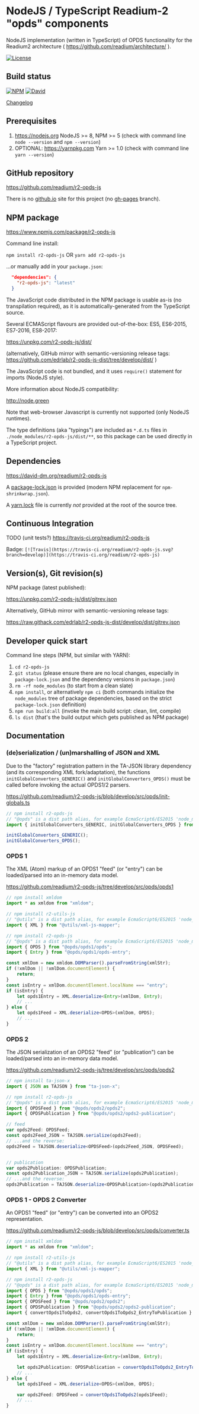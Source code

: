 # NodeJS / TypeScript Readium-2 "opds" components

NodeJS implementation (written in TypeScript) of OPDS functionality for the Readium2 architecture ( https://github.com/readium/architecture/ ).

[![License](https://img.shields.io/badge/License-BSD%203--Clause-blue.svg)](/LICENSE)

## Build status

[![NPM](https://img.shields.io/npm/v/r2-opds-js.svg)](https://www.npmjs.com/package/r2-opds-js) [![David](https://david-dm.org/readium/r2-opds-js/status.svg)](https://david-dm.org/readium/r2-opds-js)

[Changelog](/CHANGELOG.md)

## Prerequisites

1) https://nodejs.org NodeJS >= 8, NPM >= 5 (check with command line `node --version` and `npm --version`)
2) OPTIONAL: https://yarnpkg.com Yarn >= 1.0 (check with command line `yarn --version`)

## GitHub repository

https://github.com/readium/r2-opds-js

There is no [github.io](https://readium.github.io/r2-opds-js) site for this project (no [gh-pages](https://github.com/readium/r2-opds-js/tree/gh-pages) branch).

## NPM package

https://www.npmjs.com/package/r2-opds-js

Command line install:

`npm install r2-opds-js`
OR
`yarn add r2-opds-js`

...or manually add in your `package.json`:
```json
  "dependencies": {
    "r2-opds-js": "latest"
  }
```

The JavaScript code distributed in the NPM package is usable as-is (no transpilation required), as it is automatically-generated from the TypeScript source.

Several ECMAScript flavours are provided out-of-the-box: ES5, ES6-2015, ES7-2016, ES8-2017:

https://unpkg.com/r2-opds-js/dist/

(alternatively, GitHub mirror with semantic-versioning release tags: https://github.com/edrlab/r2-opds-js-dist/tree/develop/dist/ )

The JavaScript code is not bundled, and it uses `require()` statement for imports (NodeJS style).

More information about NodeJS compatibility:

http://node.green

Note that web-browser Javascript is currently not supported (only NodeJS runtimes).

The type definitions (aka "typings") are included as `*.d.ts` files in `./node_modules/r2-opds-js/dist/**`, so this package can be used directly in a TypeScript project.

## Dependencies

https://david-dm.org/readium/r2-opds-js

A [package-lock.json](https://github.com/readium/r2-opds-js/blob/develop/package-lock.json) is provided (modern NPM replacement for `npm-shrinkwrap.json`).

A [yarn.lock](https://github.com/readium/r2-opds-js/blob/develop/yarn.lock) file is currently *not* provided at the root of the source tree.

## Continuous Integration

TODO (unit tests?)
https://travis-ci.org/readium/r2-opds-js

Badge: `[![Travis](https://travis-ci.org/readium/r2-opds-js.svg?branch=develop)](https://travis-ci.org/readium/r2-opds-js)`

## Version(s), Git revision(s)

NPM package (latest published):

https://unpkg.com/r2-opds-js/dist/gitrev.json

Alternatively, GitHub mirror with semantic-versioning release tags:

https://raw.githack.com/edrlab/r2-opds-js-dist/develop/dist/gitrev.json

## Developer quick start

Command line steps (NPM, but similar with YARN):

1) `cd r2-opds-js`
2) `git status` (please ensure there are no local changes, especially in `package-lock.json` and the dependency versions in `package.json`)
3) `rm -rf node_modules` (to start from a clean slate)
4) `npm install`, or alternatively `npm ci` (both commands initialize the `node_modules` tree of package dependencies, based on the strict `package-lock.json` definition)
5) `npm run build:all` (invoke the main build script: clean, lint, compile)
6) `ls dist` (that's the build output which gets published as NPM package)

## Documentation

### (de)serialization / (un)marshalling of JSON and XML

Due to the "factory" registration pattern in the TA-JSON library dependency (and its corresponding XML fork/adaptation),
the functions `initGlobalConverters_GENERIC()` and `initGlobalConverters_OPDS()` must be called before invoking the actual OPDS1/2 parsers.

https://github.com/readium/r2-opds-js/blob/develop/src/opds/init-globals.ts

```typescript
// npm install r2-opds-js
// "@opds" is a dist path alias, for example EcmaScript6/ES2015 'node_modules/r2-opds-js/dist/es6-es2015/src/opds/'
import { initGlobalConverters_GENERIC, initGlobalConverters_OPDS } from "@opds/init-globals";

initGlobalConverters_GENERIC();
initGlobalConverters_OPDS();
```

### OPDS 1

The XML (Atom) markup of an OPDS1 "feed" (or "entry") can be loaded/parsed into an in-memory data model.

https://github.com/readium/r2-opds-js/tree/develop/src/opds/opds1

```typescript
// npm install xmldom
import * as xmldom from "xmldom";

// npm install r2-utils-js
// "@utils" is a dist path alias, for example EcmaScript6/ES2015 'node_modules/r2-utils-js/dist/es6-es2015/src/_utils/'
import { XML } from "@utils/xml-js-mapper";

// npm install r2-opds-js
// "@opds" is a dist path alias, for example EcmaScript6/ES2015 'node_modules/r2-opds-js/dist/es6-es2015/src/opds/'
import { OPDS } from "@opds/opds1/opds";
import { Entry } from "@opds/opds1/opds-entry";

const xmlDom = new xmldom.DOMParser().parseFromString(xmlStr);
if (!xmlDom || !xmlDom.documentElement) {
    return;
}
const isEntry = xmlDom.documentElement.localName === "entry";
if (isEntry) {
    let opds1Entry = XML.deserialize<Entry>(xmlDom, Entry);
    // ...
} else {
    let opds1Feed = XML.deserialize<OPDS>(xmlDom, OPDS);
    // ...
}
```

### OPDS 2

The JSON serialization of an OPDS2 "feed" (or "publication") can be loaded/parsed into an in-memory data model.

https://github.com/readium/r2-opds-js/tree/develop/src/opds/opds2

```typescript
// npm install ta-json-x
import { JSON as TAJSON } from "ta-json-x";

// npm install r2-opds-js
// "@opds" is a dist path alias, for example EcmaScript6/ES2015 'node_modules/r2-opds-js/dist/es6-es2015/src/opds/'
import { OPDSFeed } from "@opds/opds2/opds2";
import { OPDSPublication } from "@opds/opds2/opds2-publication";

// feed
var opds2Feed: OPDSFeed;
const opds2Feed_JSON = TAJSON.serialize(opds2Feed);
// ...and the reverse:
opds2Feed = TAJSON.deserialize<OPDSFeed>(opds2Feed_JSON, OPDSFeed);


// publication
var opds2Publication: OPDSPublication;
const opds2Publication_JSON = TAJSON.serialize(opds2Publication);
// ...and the reverse:
opds2Publication = TAJSON.deserialize<OPDSPublication>(opds2Publication_JSON, OPDSPublication);
```

### OPDS 1 - OPDS 2 Converter

An OPDS1 "feed" (or "entry") can be converted into an OPDS2 representation.

https://github.com/readium/r2-opds-js/blob/develop/src/opds/converter.ts

```typescript
// npm install xmldom
import * as xmldom from "xmldom";

// npm install r2-utils-js
// "@utils" is a dist path alias, for example EcmaScript6/ES2015 'node_modules/r2-utils-js/dist/es6-es2015/src/_utils/'
import { XML } from "@utils/xml-js-mapper";

// npm install r2-opds-js
// "@opds" is a dist path alias, for example EcmaScript6/ES2015 'node_modules/r2-opds-js/dist/es6-es2015/src/opds/'
import { OPDS } from "@opds/opds1/opds";
import { Entry } from "@opds/opds1/opds-entry";
import { OPDSFeed } from "@opds/opds2/opds2";
import { OPDSPublication } from "@opds/opds2/opds2-publication";
import { convertOpds1ToOpds2, convertOpds1ToOpds2_EntryToPublication } from "@opds/converter";

const xmlDom = new xmldom.DOMParser().parseFromString(xmlStr);
if (!xmlDom || !xmlDom.documentElement) {
    return;
}
const isEntry = xmlDom.documentElement.localName === "entry";
if (isEntry) {
    let opds1Entry = XML.deserialize<Entry>(xmlDom, Entry);

    let opds2Publication: OPDSPublication = convertOpds1ToOpds2_EntryToPublication(opds1Entry);
    // ...
} else {
    let opds1Feed = XML.deserialize<OPDS>(xmlDom, OPDS);

    var opds2Feed: OPDSFeed = convertOpds1ToOpds2(opds1Feed);
    // ...
}
```
